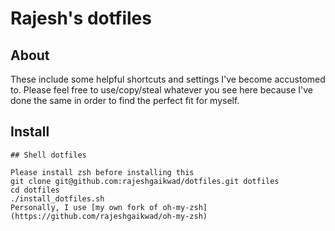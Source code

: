 # Rajesh's dotfiles

## About

These include some helpful shortcuts and settings I've become accustomed to. 
Please feel free to use/copy/steal whatever you see here because I've done the same in order to find the perfect fit for myself.

## Install


    ## Shell dotfiles

    Please install zsh before installing this
    git clone git@github.com:rajeshgaikwad/dotfiles.git dotfiles
    cd dotfiles
    ./install_dotfiles.sh
    Personally, I use [my own fork of oh-my-zsh](https://github.com/rajeshgaikwad/oh-my-zsh) 


